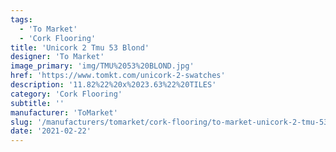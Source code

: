 ```yaml
---
tags:
  - 'To Market'
  - 'Cork Flooring'
title: 'Unicork 2 Tmu 53 Blond'
designer: 'To Market'
image_primary: 'img/TMU%2053%20BLOND.jpg'
href: 'https://www.tomkt.com/unicork-2-swatches'
description: '11.82%22%20x%2023.63%22%20TILES'
category: 'Cork Flooring'
subtitle: ''
manufacturer: 'ToMarket'
slug: '/manufacturers/tomarket/cork-flooring/to-market-unicork-2-tmu-53-blond'
date: '2021-02-22'
---
```

